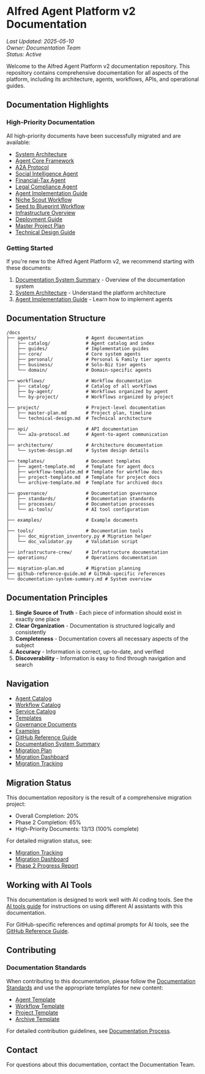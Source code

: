 # Alfred Agent Platform v2 Documentation

*Last Updated: 2025-05-10*  
*Owner: Documentation Team*  
*Status: Active*

Welcome to the Alfred Agent Platform v2 documentation repository. This repository contains comprehensive documentation for all aspects of the platform, including its architecture, agents, workflows, APIs, and operational guides.

## Documentation Highlights

### High-Priority Documentation

All high-priority documents have been successfully migrated and are available:

- [System Architecture](/architecture/system-architecture.md)
- [Agent Core Framework](/architecture/agent-core.md) 
- [A2A Protocol](/api/a2a-protocol.md)
- [Social Intelligence Agent](/agents/social-intelligence-agent.md)
- [Financial-Tax Agent](/agents/financial-tax-agent-migrated.md)
- [Legal Compliance Agent](/agents/legal-compliance-agent-migrated.md)
- [Agent Implementation Guide](/agents/guides/agent-implementation-guide-migrated.md)
- [Niche Scout Workflow](/workflows/niche-scout-workflow-migrated.md)
- [Seed to Blueprint Workflow](/workflows/seed-to-blueprint-workflow-migrated.md)
- [Infrastructure Overview](/infrastructure-crew/overview.md)
- [Deployment Guide](/operations/deployment-guide.md)
- [Master Project Plan](/project/master-plan.md)
- [Technical Design Guide](/project/technical-design.md)

### Getting Started

If you're new to the Alfred Agent Platform v2, we recommend starting with these documents:

1. [Documentation System Summary](/documentation-system-summary.md) - Overview of the documentation system
2. [System Architecture](/architecture/system-architecture.md) - Understand the platform architecture
3. [Agent Implementation Guide](/agents/guides/agent-implementation-guide-migrated.md) - Learn how to implement agents

## Documentation Structure

```
/docs
├── agents/                  # Agent documentation
│   ├── catalog/             # Agent catalog and index
│   ├── guides/              # Implementation guides
│   ├── core/                # Core system agents
│   ├── personal/            # Personal & Family tier agents
│   ├── business/            # Solo-Biz tier agents
│   └── domain/              # Domain-specific agents
│
├── workflows/               # Workflow documentation
│   ├── catalog/             # Catalog of all workflows
│   ├── by-agent/            # Workflows organized by agent
│   └── by-project/          # Workflows organized by project
│
├── project/                 # Project-level documentation
│   ├── master-plan.md       # Project plan, timeline
│   └── technical-design.md  # Technical architecture
│
├── api/                     # API documentation
│   └── a2a-protocol.md      # Agent-to-agent communication
│
├── architecture/            # Architecture documentation
│   └── system-design.md     # System design details
│
├── templates/               # Document templates
│   ├── agent-template.md    # Template for agent docs
│   ├── workflow-template.md # Template for workflow docs
│   ├── project-template.md  # Template for project docs
│   └── archive-template.md  # Template for archived docs
│
├── governance/              # Documentation governance
│   ├── standards/           # Documentation standards
│   ├── processes/           # Documentation processes
│   └── ai-tools/            # AI tool configuration
│
├── examples/                # Example documents
│
├── tools/                   # Documentation tools
│   ├── doc_migration_inventory.py # Migration helper
│   └── doc_validator.py     # Validation script
│
├── infrastructure-crew/     # Infrastructure documentation
├── operations/              # Operations documentation
│
├── migration-plan.md        # Migration planning
├── github-reference-guide.md # GitHub-specific references
└── documentation-system-summary.md # System overview
```

## Documentation Principles

1. **Single Source of Truth** - Each piece of information should exist in exactly one place
2. **Clear Organization** - Documentation is structured logically and consistently
3. **Completeness** - Documentation covers all necessary aspects of the subject
4. **Accuracy** - Information is correct, up-to-date, and verified
5. **Discoverability** - Information is easy to find through navigation and search

## Navigation

- [Agent Catalog](/agents/catalog/agent-catalog.md)
- [Workflow Catalog](/workflows/catalog/workflow-catalog.md)
- [Service Catalog](/services/service-catalog.md)
- [Templates](/templates)
- [Governance Documents](/governance)
- [Examples](/examples)
- [GitHub Reference Guide](/github-reference-guide.md)
- [Documentation System Summary](/documentation-system-summary.md)
- [Migration Plan](/migration-plan.md)
- [Migration Dashboard](/tools/outputs/migration_dashboard_updated_5.md)
- [Migration Tracking](/tools/outputs/migration_tracking_updated_6.md)

## Migration Status

This documentation repository is the result of a comprehensive migration project:

- Overall Completion: 20%
- Phase 2 Completion: 65%
- High-Priority Documents: 13/13 (100% complete)

For detailed migration status, see:
- [Migration Tracking](/tools/outputs/migration_tracking_updated_6.md)
- [Migration Dashboard](/tools/outputs/migration_dashboard_updated_5.md)
- [Phase 2 Progress Report](/tools/outputs/phase2-progress-updated-2.md)

## Working with AI Tools

This documentation is designed to work well with AI coding tools. See the [AI tools guide](/governance/ai-tools/README.md) for instructions on using different AI assistants with this documentation.

For GitHub-specific references and optimal prompts for AI tools, see the [GitHub Reference Guide](/github-reference-guide.md).

## Contributing

### Documentation Standards

When contributing to this documentation, please follow the [Documentation Standards](/governance/standards/documentation-standards.md) and use the appropriate templates for new content:

- [Agent Template](/templates/agent-template.md)
- [Workflow Template](/templates/workflow-template.md)
- [Project Template](/templates/project-template.md)
- [Archive Template](/templates/archive-template.md)

For detailed contribution guidelines, see [Documentation Process](/governance/processes/documentation-process.md).

## Contact

For questions about this documentation, contact the Documentation Team.
